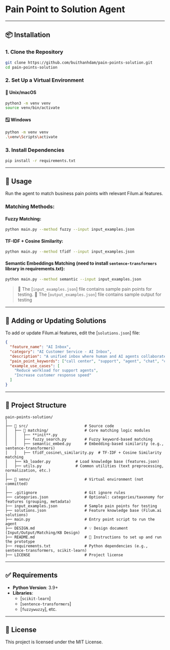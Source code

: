 # Pain Point to Solution Agent

---

## 📦 Installation

### 1. Clone the Repository

```bash
git clone https://github.com/buithanhdam/pain-points-solution.git
cd pain-points-solution
```

### 2. Set Up a Virtual Environment

#### 🔧 Unix/macOS

```bash
python3 -m venv venv
source venv/bin/activate
```

#### 🪟 Windows

```bash
python -m venv venv
.\venv\Scripts\activate
```

### 3. Install Dependencies

```bash
pip install -r requirements.txt
```

---

## 🚀 Usage

Run the agent to match business pain points with relevant Filum.ai features.

### Matching Methods:

#### Fuzzy Matching:

```bash
python main.py --method fuzzy --input input_examples.json
```

#### TF-IDF + Cosine Similarity:

```bash
python main.py --method tfidf --input input_examples.json
```

#### Semantic Embeddings Matching (need to install `sentence-transformers` library in requirements.txt):

```bash
python main.py --method semantic --input input_examples.json
```

> 🔹 The [`input_examples.json`] file contains sample pain points for testing.
> 🔹 The [`output_examples.json`] file contains sample output for testing

---

## 🧠 Adding or Updating Solutions

To add or update Filum.ai features, edit the [`solutions.json`] file:

```json
{
  "feature_name": "AI Inbox",
  "category": "AI Customer Service - AI Inbox",
  "description": "A unified inbox where human and AI agents collaborate.",
  "pain_point_keywords": ["call center", "support", "agent", "chat", "calls", "email", "chatbot"],
  "example_use_cases": [
    "Reduce workload for support agents",
    "Increase customer response speed"
  ]
}
```

---

## 📁 Project Structure

```
pain-points-solution/
│
├── 📁 src/                         # Source code
│   ├── 📁 matching/                # Core matching logic modules
│   │   ├── **init**.py
│   │   ├── fuzzy_search.py        # Fuzzy keyword-based matching
│   │   ├── semantic_embed.py      # Embedding-based similarity (e.g., sentence-transformers)
│   │   ├── tfidf_cosine\_similarity.py  # TF-IDF + Cosine Similarity matching
│   ├── kb_loader.py           # Load knowledge base (features.json)
│   ├── utils.py               # Common utilities (text preprocessing, normalization, etc.)
│
├── 📁 venv/                        # Virtual environment (not committed)
│
├── .gitignore                     # Git ignore rules
├── categories.json                # Optional: categories/taxonomy for features (grouping, metadata)
├── input_examples.json            # Sample pain points for testing
├── solutions.json                 # Feature knowledge base (Filum.ai solutions)
├── main.py                        # Entry point script to run the agent
├── DESIGN.md                      # 💡 Design document (Input/Output/Matching/KB Design)
├── README.md                      # 📘 Instructions to set up and run the prototype
├── requirements.txt               # Python dependencies (e.g., sentence-transformers, scikit-learn)
├── LICENSE                        # Project license
```

---

## ✅ Requirements

* **Python Version**: 3.9+
* **Libraries**:
  - [`scikit-learn`]
  - [`sentence-transformers`]
  - [`fuzzywuzzy`], etc.

---

## 📝 License

This project is licensed under the MIT License.  